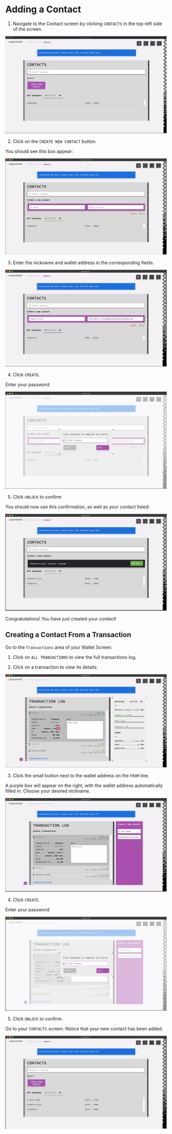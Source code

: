 # Adding a Contact

1. Navigate to the Contact screen by clicking `CONTACTS` in the top-left side of the screen.

![](images/v1.0/contacts_screen.PNG)

2. Click on the `CREATE NEW CONTACT` button.

You should see this box appear:

![](images/v1.0/create_contact.PNG)

3. Enter the nickname and wallet address in the corresponding fields.


![](images/v1.0/insert_contact_details.PNG)

4. Click `CREATE`.

Enter your password:

![](images/v1.0/enter_password.PNG)

5. Click `UNLOCK` to confirm

You should now see this confirmation, as well as your contact listed:

![](images/v1.0/contact_confirmation.PNG)

Congratulations! You have just created your contact!

## Creating a Contact From a Transaction

Go to the `Transactions` area of your Wallet Screen:

1. Click on `ALL TRANSACTIONS` to view the full transactions log.

2. Click on a transaction to view its details:

![](images/v1.0/transaction_log_contact.PNG)

3. Click the small button next to the wallet address on the `FROM` line.

A purple box will appear on the right, with the wallet address automatically filled in. Choose your desired nickname.

![](images/v1.0/transact_enter_contact_detials.PNG)

4. Click `CREATE`.

Enter your password:

![](images/v1.0/transact_enter_password.PNG)

5. Click `UNLOCK` to confirm.

Go to your `CONTACTS` screen. Notice that your new contact has been added.

![](images/v1.0/transact_contact_added.PNG)
